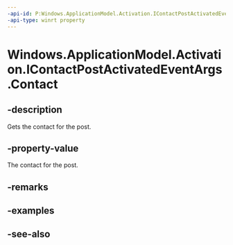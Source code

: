----api-id: P:Windows.ApplicationModel.Activation.IContactPostActivatedEventArgs.Contact
-api-type: winrt property
---<!-- Property syntaxpublic Windows.ApplicationModel.Contacts.Contact Contact { get; }--># Windows.ApplicationModel.Activation.IContactPostActivatedEventArgs.Contact## -descriptionGets the contact for the post.## -property-valueThe contact for the post.## -remarks## -examples## -see-also